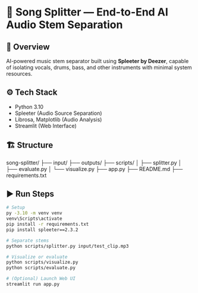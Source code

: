 # 🎵 Song Splitter — End-to-End AI Audio Stem Separation

## 🧠 Overview
AI-powered music stem separator built using **Spleeter by Deezer**, capable of isolating vocals, drums, bass, and other instruments with minimal system resources.

## ⚙️ Tech Stack
- Python 3.10
- Spleeter (Audio Source Separation)
- Librosa, Matplotlib (Audio Analysis)
- Streamlit (Web Interface)

## 🏗️ Structure
song-splitter/
├── input/
├── outputs/
├── scripts/
│ ├── splitter.py
│ ├── evaluate.py
│ └── visualize.py
├── app.py
├── README.md
├── requirements.txt


## ▶️ Run Steps
```bash
# Setup
py -3.10 -m venv venv
venv\Scripts\activate
pip install -r requirements.txt
pip install spleeter==2.3.2 

# Separate stems
python scripts/splitter.py input/test_clip.mp3

# Visualize or evaluate
python scripts/visualize.py
python scripts/evaluate.py

# (Optional) Launch Web UI
streamlit run app.py
                                         
                                                                                    #   S o n g _ S p l i t t e r  
 